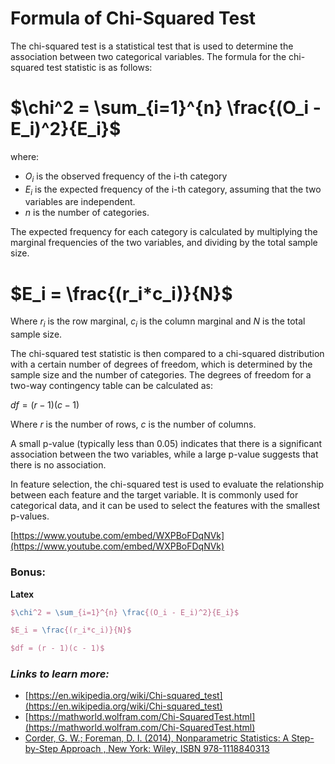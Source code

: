 # Formula of Chi-Squared Test

The chi-squared test is a statistical test that is used to determine the association between two categorical variables. The formula for the chi-squared test statistic is as follows:

# $\chi^2 = \sum_{i=1}^{n} \frac{(O_i - E_i)^2}{E_i}$

where:

- $O_i$ is the observed frequency of the i-th category
- $E_i$ is the expected frequency of the i-th category, assuming that the two variables are independent.
- $n$ is the number of categories.

The expected frequency for each category is calculated by multiplying the marginal frequencies of the two variables, and dividing by the total sample size.

# $E_i = \frac{(r_i*c_i)}{N}$

Where $r_i$ is the row marginal, $c_i$ is the column marginal and $N$ is the total sample size.

The chi-squared test statistic is then compared to a chi-squared distribution with a certain number of degrees of freedom, which is determined by the sample size and the number of categories. The degrees of freedom for a two-way contingency table can be calculated as:

$df = (r - 1)(c - 1)$

Where $r$ is the number of rows, $c$ is the number of columns.

A small p-value (typically less than 0.05) indicates that there is a significant association between the two variables, while a large p-value suggests that there is no association.

In feature selection, the chi-squared test is used to evaluate the relationship between each feature and the target variable. It is commonly used for categorical data, and it can be used to select the features with the smallest p-values.

[https://www.youtube.com/embed/WXPBoFDqNVk](https://www.youtube.com/embed/WXPBoFDqNVk)

### Bonus:

**Latex** 

```latex
$\chi^2 = \sum_{i=1}^{n} \frac{(O_i - E_i)^2}{E_i}$

$E_i = \frac{(r_i*c_i)}{N}$

$df = (r - 1)(c - 1)$
```

### *Links to learn more:*

- [https://en.wikipedia.org/wiki/Chi-squared_test](https://en.wikipedia.org/wiki/Chi-squared_test)
- [https://mathworld.wolfram.com/Chi-SquaredTest.html](https://mathworld.wolfram.com/Chi-SquaredTest.html)
- [Corder, G. W.; Foreman, D. I. (2014), Nonparametric Statistics: A Step-by-Step Approach , New York: Wiley, ISBN 978-1118840313](https://www.researchgate.net/publication/274903105_Nonparametric_Statistics_A_Step-by-Step_Approach)